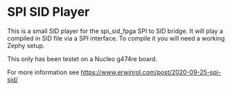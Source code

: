 # SPI SID Player

This is a small SID player for the spi_sid_fpga SPI to SID bridge.
It will play a compiled in SID file via a SPI interface. To compile it you
will need a working Zephy setup.

This only has been testet on a Nucleo g474re board.

For more information see https://www.erwinrol.com/post/2020-09-25-spi-sid/
